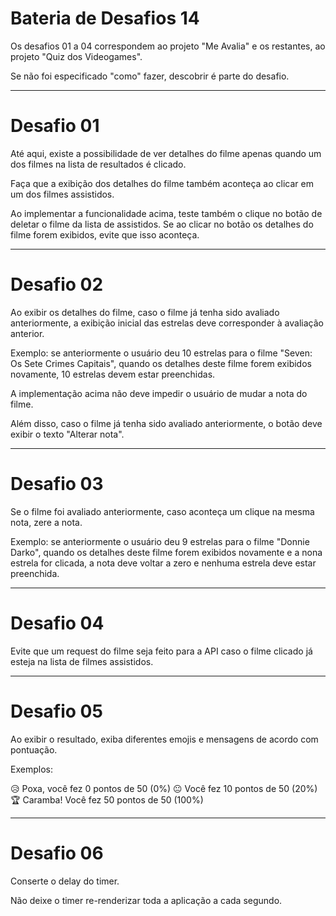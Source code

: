 # Bateria de Desafios 14

Os desafios 01 a 04 correspondem ao projeto "Me Avalia" e os restantes, ao projeto "Quiz dos Videogames".

Se não foi especificado "como" fazer, descobrir é parte do desafio.

---

# Desafio 01

Até aqui, existe a possibilidade de ver detalhes do filme apenas quando um dos filmes na lista de resultados é clicado. 

Faça que a exibição dos detalhes do filme também aconteça ao clicar em um dos filmes assistidos. 

Ao implementar a funcionalidade acima, teste também o clique no botão de deletar o filme da lista de assistidos. Se ao clicar no botão os detalhes do filme forem exibidos, evite que isso aconteça.

---

# Desafio 02 

Ao exibir os detalhes do filme, caso o filme já tenha sido avaliado anteriormente, a exibição inicial das estrelas deve corresponder à avaliação anterior. 

Exemplo: se anteriormente o usuário deu 10 estrelas para o filme "Seven: Os Sete Crimes Capitais", quando os detalhes deste filme forem exibidos novamente, 10 estrelas devem estar preenchidas. 

A implementação acima não deve impedir o usuário de mudar a nota do filme. 

Além disso, caso o filme já tenha sido avaliado anteriormente, o botão deve exibir o texto "Alterar nota".

---

# Desafio 03 

Se o filme foi avaliado anteriormente, caso aconteça um clique na mesma nota, zere a nota. 

Exemplo: se anteriormente o usuário deu 9 estrelas para o filme "Donnie Darko", quando os detalhes deste filme forem exibidos novamente e a nona estrela for clicada, a nota deve voltar a zero e nenhuma estrela deve estar preenchida. 

---

# Desafio 04 

Evite que um request do filme seja feito para a API caso o filme clicado já esteja na lista de filmes assistidos.

---

# Desafio 05 

Ao exibir o resultado, exiba diferentes emojis e mensagens de acordo com pontuação.

Exemplos:

😥 Poxa, você fez 0 pontos de 50 (0%)
😐 Você fez 10 pontos de 50 (20%)
🏆 Caramba! Você fez 50 pontos de 50 (100%)

---

# Desafio 06 

Conserte o delay do timer.

Não deixe o timer re-renderizar toda a aplicação a cada segundo. 
